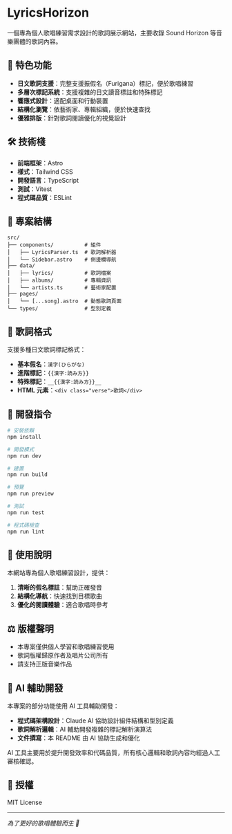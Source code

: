 # LyricsHorizon

一個專為個人歌唱練習需求設計的歌詞展示網站，主要收錄 Sound Horizon 等音樂團體的歌詞內容。

## 🎵 特色功能

- **日文歌詞支援**：完整支援振假名（Furigana）標記，便於歌唱練習
- **多層次標記系統**：支援複雜的日文讀音標註和特殊標記
- **響應式設計**：適配桌面和行動裝置
- **結構化瀏覽**：依藝術家、專輯組織，便於快速查找
- **優雅排版**：針對歌詞閱讀優化的視覺設計

## 🛠 技術棧

- **前端框架**：Astro
- **樣式**：Tailwind CSS
- **開發語言**：TypeScript
- **測試**：Vitest
- **程式碼品質**：ESLint

## 📁 專案結構

```
src/
├── components/          # 組件
│   ├── LyricsParser.ts  # 歌詞解析器
│   └── Sidebar.astro    # 側邊欄導航
├── data/
│   ├── lyrics/          # 歌詞檔案
│   ├── albums/          # 專輯資訊
│   └── artists.ts       # 藝術家配置
├── pages/
│   └── [...song].astro  # 動態歌詞頁面
└── types/               # 型別定義
```

## 🎯 歌詞格式

支援多種日文歌詞標記格式：

- **基本假名**：`漢字(ひらがな)`
- **進階標記**：`{{漢字:読み方}}`
- **特殊標記**：`__{{漢字:読み方}}__`
- **HTML 元素**：`<div class="verse">歌詞</div>`

## 🚀 開發指令

```bash
# 安裝依賴
npm install

# 開發模式
npm run dev

# 建置
npm run build

# 預覽
npm run preview

# 測試
npm run test

# 程式碼檢查
npm run lint
```

## 🎤 使用說明

本網站專為個人歌唱練習設計，提供：

1. **清晰的假名標註**：幫助正確發音
2. **結構化導航**：快速找到目標歌曲
3. **優化的閱讀體驗**：適合歌唱時參考

## ⚖️ 版權聲明

- 本專案僅供個人學習和歌唱練習使用
- 歌詞版權歸原作者及唱片公司所有
- 請支持正版音樂作品

## 🤖 AI 輔助開發

本專案的部分功能使用 AI 工具輔助開發：

- **程式碼架構設計**：Claude AI 協助設計組件結構和型別定義
- **歌詞解析邏輯**：AI 輔助開發複雜的標記解析演算法
- **文件撰寫**：本 README 由 AI 協助生成和優化

AI 工具主要用於提升開發效率和代碼品質，所有核心邏輯和歌詞內容均經過人工審核確認。

## 📄 授權

MIT License

---

*為了更好的歌唱體驗而生 🎵*